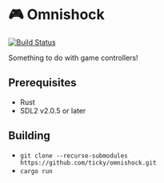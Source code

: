 # 🎮 Omnishock

[![Build Status](https://travis-ci.org/ticky/omnishock.svg?branch=master)](https://travis-ci.org/ticky/omnishock)

Something to do with game controllers!

## Prerequisites

- Rust
- SDL2 v2.0.5 or later

## Building

- `git clone --recurse-submodules https://github.com/ticky/omnishock.git`
- `cargo run`
